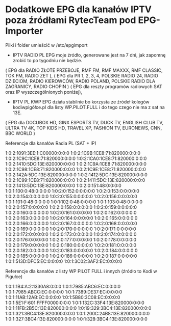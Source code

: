 # Dodatkowe EPG dla kanałów IPTV poza źródłami RytecTeam pod EPG-Importer

Pliki i folder umieścić w /etc/epgimport

- IPTV RADIO PL EPG moje źródło, generowane jest na 7 dni, jak zapomnę zrobić to po tygodniu nie będzie.

( EPG dla RADIO ZŁOTE PRZEBOJE, RMF FM, RMF MAXXX, RMF CLASSIC, TOK FM, RADIO ZET ),
( EPG dla PR 1, 2, 3, 4, POLSKIE RADIO 24, RADIO DZIECIOM, RADIO KIEROWCÓW, RADIO POLAND, POLSKIE RADIO DLA ZAGRANICY, RADIO CHOPIN )
( EPG dla reszty programów radiowych SAT oraz IP wyszczególnionych poniżej),

- IPTV PL KWP EPG działa stabilnie bo korzysta ze źródeł kolegów kodiwpigółce.pl dla listy WP.PILOT.FULL i do tego czego nie ma z sat na 13E.

( EPG dla DOCUBOX HD, GINX ESPORTS TV, DUCK TV, ENGLISH CLUB TV, ULTRA TV 4K,  TOP KIDS HD, TRAVEL XP, FASHION TV, EURONEWS, CNN, BBC WORLD )

Referencje dla kanałów Radia PL (SAT + IP)

<!-- RADIO 19E --><channel id="Radio Maryja">1:0:2:1091:3EE:1:C00000:0:0:0
<!-- RADIO 13E --><channel id="Jedynka">1:0:2:1C9B:1CE8:71:820000:0:0:0
<!-- RADIO 13E --><channel id="Trójka">1:0:2:1C9C:1CE8:71:820000:0:0:0
<!-- RADIO 13E --><channel id="Radio Polskie Przeboje">1:0:2:1CA0:1CE8:71:820000:0:0:0
<!-- RADIO 13E --><channel id="Radio Zet">1:0:2:1410:5DC:13E:820000:0:0:0
<!-- RADIO 13E --><channel id="RMF Classic">1:0:2:1C9A:1CE8:71:820000:0:0:0
<!-- RADIO 13E --><channel id="RMF FM">1:0:2:1C98:1CE8:71:820000:0:0:0
<!-- RADIO 13E --><channel id="RMF Maxxx">1:0:2:1C9E:1CE8:71:820000:0:0:0
<!-- RADIO 13E --><channel id="TOK FM">1:0:2:142A:5DC:13E:820000:0:0:0
<!-- RADIO 13E --><channel id="CHILLIZET">1:0:2:1412:5DC:13E:820000:0:0:0
<!-- RADIO 13E --><channel id="MUZO FM">1:0:2:1C99:1CE8:71:820000:0:0:0
<!-- RADIO 13E --><channel id="MELORADIO">1:0:2:1411:5DC:13E:820000:0:0:0
<!-- RADIO 13E --><channel id="ANTYRADIO">1:0:2:1413:5DC:13E:820000:0:0:0
<!-- RADIO IP --><channel id="Dwójka">1:0:2:0:151:48:0:0:0:0
<!-- RADIO IP --><channel id="Czwórka">1:0:1:100:0:48:0:0:0:0
<!-- RADIO IP --><channel id="Radio Dzieciom">1:0:2:0:152:0:0:0:0:0
<!-- RADIO IP --><channel id="Radio Chopin">1:0:2:0:153:0:0:0:0:0
<!-- RADIO IP --><channel id="Polskie Radio Kierowców">1:0:2:0:154:0:0:0:0:0
<!-- RADIO IP --><channel id="Radio Poland">1:0:2:0:155:0:0:0:0:0
<!-- RADIO IP --><channel id="Polskie Radio dla Zagranicy">1:0:2:0:156:0:0:0:0:0
<!-- RADIO IP --><channel id="Polskie Radio 24">1:0:1:101:0:48:0:0:0:0
<!-- RADIO IP --><channel id="RADIO KRAKÓW">1:0:1:102:0:48:0:0:0:0
<!-- RADIO IP --><channel id="RADIO WROCŁAW">1:0:1:103:0:48:0:0:0:0
<!-- RADIO IP --><channel id="VOX FM">1:0:2:0:157:0:0:0:0:0
<!-- RADIO IP --><channel id="RADIO ESKA">1:0:2:0:158:0:0:0:0:0
<!-- RADIO IP --><channel id="RADIO SUPERNOVA">1:0:2:0:159:0:0:0:0:0
<!-- RADIO IP --><channel id="RADIO POGODA">1:0:2:0:160:0:0:0:0:0
<!-- RADIO IP --><channel id="RADIO SILESIA">1:0:2:0:161:0:0:0:0:0
<!-- RADIO IP --><channel id="ROCK RADIO">1:0:2:0:162:0:0:0:0:0
<!-- RADIO IP --><channel id="RADIO BIELSKO">1:0:2:0:163:0:0:0:0:0
<!-- RADIO IP --><channel id="RADIO NAKŁO">1:0:2:0:164:0:0:0:0:0
<!-- RADIO IP --><channel id="RADIO JARD">1:0:2:0:165:0:0:0:0:0
<!-- RADIO IP --><channel id="RADIO KIELCE">1:0:2:0:166:0:0:0:0:0
<!-- RADIO IP --><channel id="MUZYCZNE RADIO">1:0:2:0:167:0:0:0:0:0
<!-- RADIO IP --><channel id="RADIO OLSZTYN">1:0:2:0:168:0:0:0:0:0
<!-- RADIO IP --><channel id="RADIO PARTY">1:0:2:0:169:0:0:0:0:0
<!-- RADIO IP --><channel id="RADIO WARSZAWA">1:0:2:0:170:0:0:0:0:0
<!-- RADIO IP --><channel id="RADIO OPOLE">1:0:2:0:171:0:0:0:0:0
<!-- RADIO IP --><channel id="RADIO POZNAŃ">1:0:2:0:172:0:0:0:0:0
<!-- RADIO IP --><channel id="RADIO SZCZECIN">1:0:2:0:173:0:0:0:0:0
<!-- RADIO IP --><channel id="RADIO KOLOR">1:0:2:0:174:0:0:0:0:0
<!-- RADIO IP --><channel id="RADIO KASZËBË">1:0:2:0:176:0:0:0:0:0
<!-- RADIO IP --><channel id="RADIO GDAŃSK">1:0:2:0:177:0:0:0:0:0
<!-- RADIO IP --><channel id="RADIO KATOWICE">1:0:2:0:178:0:0:0:0:0
<!-- RADIO IP --><channel id="RADIO 7">1:0:2:0:179:0:0:0:0:0
<!-- RADIO IP --><channel id="RADIO FARA">1:0:2:0:180:0:0:0:0:0
<!-- RADIO IP --><channel id="RADIO WNET">1:0:2:0:181:0:0:0:0:0
<!-- RADIO IP --><channel id="RADIO ZW">1:0:2:0:182:0:0:0:0:0
<!-- RADIO IP --><channel id="RADIO NEWONCE">1:0:2:0:183:0:0:0:0:0
<!-- RADIO IP --><channel id="RADIO WRZEŚNIA">1:0:2:0:184:0:0:0:0:0
<!-- RADIO IP --><channel id="RADIO SUDETY 24">1:0:2:0:185:0:0:0:0:0
<!-- RADIO IP --><channel id="SMOOTHJAZZ RADIO">1:0:2:0:186:0:0:0:0:0
<!-- RADIO IP --><channel id="RADIO FTB">1:0:2:0:187:0:0:0:0:0
<!-- WP PILOT --><channel id="RADIO NOWY ŚWIAT">1:0:1:513D:DFC5:EC:0:0:0:0
<!-- WP PILOT --><channel id="RADIO 357">1:0:1:3C02:3AF2:EC:0:0:0:0

Referencje dla kanałów z listy WP PILOT FULL i innych  (źródło to Kodi w Pigułce)

<!-- WP PILOT FULL --><channel id="DOCUBOX">1:0:1:1B4:A:2:1330A8:0:0:0
<!-- WP PILOT FULL --><channel id="Duck TV">1:0:1:7985:ABC6:EC:0:0:0:0
<!-- WP PILOT FULL --><channel id="English Club TV HD">1:0:1:7985:ABCC:EC:0:0:0:0
<!-- WP PILOT FULL --><channel id="ULTRA TV 4K">1:0:1:7389:DE37:EC:0:0:0:0
<!-- WP PILOT FULL --><channel id="TOP KIDS">1:0:1:11AB:12AB:EC:0:0:0:0
<!-- WP PILOT FULL --><channel id="FILMAX">1:0:1:5B80:3C08:EC:0:0:0:0
<!-- WP PILOT FULL --><channel id="GINX ESPORTS TV">1:0:1:5E1:F:601:FFFF0000:0:0:0
<!-- WP PILOT --><channel id="Fashion TV">1:0:1:132C:33F4:13E:820000:0:0:0
<!-- WP PILOT --><channel id="Travel XP">1:0:1:11FB:2B5C:13E:820000:0:0:0
<!-- 13E --><channel id="CNN">1:0:19:329:3BC4:13E:820000:0:0:0
<!-- 13E --><channel id="EURONEWS HD">1:0:1:321:3BC4:13E:820000:0:0:0
<!-- 13E --><channel id="BBC WORLD NEWS">1:0:1:200C:24B8:13E:820000:0:0:0
<!-- 13E --><channel id="France 24 FR">1:0:1:327:3BC4:13E:820000:0:0:0
<!-- 13E --><channel id="France 24 UK">1:0:1:328:3BC4:13E:820000:0:0:0
